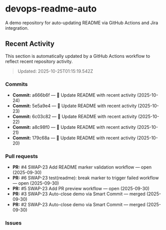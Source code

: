 # devops-readme-auto
A demo repository for auto-updating README via GitHub Actions and Jira integration.

##  Recent Activity
This section is automatically updated by a GitHub Actions workflow to reflect recent repository activity.

<!--START_SECTION:activity-->
> Updated: 2025-10-25T01:15:19.542Z

### Commits
- **Commit:** a666b6f — 📄 Update README with recent activity (2025-10-24)
- **Commit:** 5e5a9e4 — 📄 Update README with recent activity (2025-10-23)
- **Commit:** 6c03c82 — 📄 Update README with recent activity (2025-10-22)
- **Commit:** a8c98f0 — 📄 Update README with recent activity (2025-10-21)
- **Commit:** 179c68a — 📄 Update README with recent activity (2025-10-20)

### Pull requests
- **PR:** #4 SWAP-23 Add README marker validation workflow — open (2025-09-30)
- **PR:** #6 SWAP-23 test(readme): break marker to trigger failed workflow — open (2025-09-30)
- **PR:** #5 SWAP-23 Add PR preview workflow — open (2025-09-30)
- **PR:** #3 SWAP-23 Auto-close demo via Smart Commit — merged (2025-09-30)
- **PR:** #2 SWAP-23 Auto-close demo via Smart Commit — merged (2025-09-30)

### Issues
<!--END_SECTION:activity-->


<!-- Smart Commit FINISH test -->
